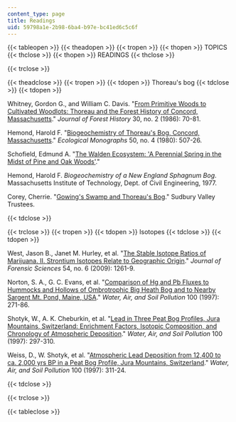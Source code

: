 ```yaml
---
content_type: page
title: Readings
uid: 59798a1e-2b98-6ba4-b97e-bc41ed6c5c6f
---
```


{{< tableopen >}}
{{< theadopen >}}
{{< tropen >}}
{{< thopen >}}
TOPICS
{{< thclose >}}
{{< thopen >}}
READINGS
{{< thclose >}}

{{< trclose >}}

{{< theadclose >}}
{{< tropen >}}
{{< tdopen >}}
Thoreau's bog
{{< tdclose >}}
{{< tdopen >}}


Whitney, Gordon G., and William C. Davis. "[From Primitive Woods to Cultivated Woodlots: Thoreau and the Forest History of Concord, Massachusetts](http://www.jstor.org/stable/4004930)." _Journal of Forest History_ 30, no. 2 (1986): 70-81.

Hemond, Harold F. "[Biogeochemistry of Thoreau's Bog, Concord, Massachusetts](http://www.jstor.org/pss/1942655)." _Ecological Monographs_ 50, no. 4 (1980): 507-26.

Schofield, Edmund A. "[The Walden Ecosystem: 'A Perennial Spring in the Midst of Pine and Oak Woods'](http://thoreaucountry.blogspot.com/)."

Hemond, Harold F. _Biogeochemistry of a New England Sphagnum Bog_. Massachusetts Institute of Technology, Dept. of Civil Engineering, 1977.

Corey, Cherrie. "[Gowing's Swamp and Thoreau's Bog](http://www.sudburyvalleytrustees.org/news/gowings-swamp-concord)." Sudbury Valley Trustees.


{{< tdclose >}}

{{< trclose >}}
{{< tropen >}}
{{< tdopen >}}
Isotopes
{{< tdclose >}}
{{< tdopen >}}


West, Jason B., Janet M. Hurley, et al. "[The Stable Isotope Ratios of Marijuana. II. Strontium Isotopes Relate to Geographic Origin](http://www.ncbi.nlm.nih.gov/pubmed/19804525)." _Journal of Forensic Sciences_ 54, no. 6 (2009): 1261-9.

Norton, S. A., G. C. Evans, et al. "[Comparison of Hg and Pb Fluxes to Hummocks and Hollows of Ombrotrophic Big Heath Bog and to Nearby Sargent Mt. Pond, Maine, USA](https://link.springer.com/article/10.1023/A:1018380610893)." _Water, Air, and Soil Pollution_ 100 (1997): 271-86.

Shotyk, W., A. K. Cheburkin, et al. "[Lead in Three Peat Bog Profiles, Jura Mountains, Switzerland: Enrichment Factors, Isotopic Composition, and Chronology of Atmospheric Deposition](https://link.springer.com/article/10.1023/A:1018384711802)." _Water, Air, and Soil Pollution_ 100 (1997): 297-310.

Weiss, D., W. Shotyk, et al. "[Atmospheric Lead Deposition from 12,400 to ca. 2,000 yrs BP in a Peat Bog Profile, Jura Mountains, Switzerland](https://link.springer.com/article/10.1023/A:1018341029549)." _Water, Air, and Soil Pollution_ 100 (1997): 311-24.


{{< tdclose >}}

{{< trclose >}}

{{< tableclose >}}